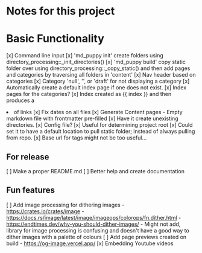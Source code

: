# Notes for this project

# Basic Functionality
[x] Command line input
    [x] 'md_puppy init' create folders using directory_processing::_init_directories()
    [x] 'md_puppy build' copy static folder over using
        directory_processing::_copy_static() and then add pages and categories by
        traversing all folders in 'content'
[x] Nav header based on categories
    [x] Category 'null', '', or 'draft' for not displaying a category
    [x] Automatically create a default index page if one does not exist.
[x] Index pages for the categories?
    [x] Index created as {{ index <category> }} and then produces a <li> of links
[x] Fix dates on all files
[x] Generate Content pages
    - Empty markdown file with frontmatter pre-filled
    [x] Have it create unexisting directories.
[x] Config file?
    [x] Useful for determining project root
    [x] Could set it to have a default location to pull static folder; instead
        of always pulling from repo.
    [x] Base url for <base> tags might not be too useful...
    
## For release
[ ] Make a proper README.md
[ ] Better help and create documentation

## Fun features
[ ] Add image processing for dithering images
    - https://crates.io/crates/image
    - https://docs.rs/image/latest/image/imageops/colorops/fn.dither.html
    - https://endtimes.dev/why-you-should-dither-images/
    - Might not add, library for image processing is confusing and doesn't have
      a good way to dither images with a palette of colours
[ ] Add page previews created on build
    - https://og-image.vercel.app/
[x] Embedding Youtube videos
